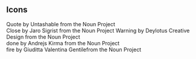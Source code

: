 ## Icons

Quote by Untashable from the Noun Project  
Close by Jaro Sigrist from the Noun Project
Warning by Deylotus Creative Design from the Noun Project  
done by Andrejs Kirma from the Noun Project  
fire by Giuditta Valentina Gentilefrom the Noun Project

